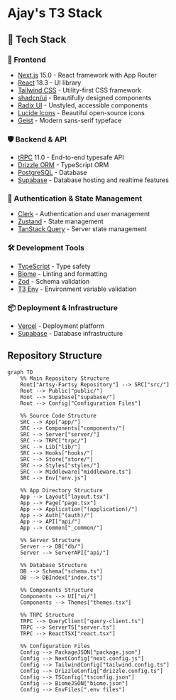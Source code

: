 # Ajay's T3 Stack

## 🚀 Tech Stack
### 💅 Frontend
- [Next.js](https://nextjs.org/) 15.0 - React framework with App Router
- [React](https://react.dev/) 18.3 - UI library
- [Tailwind CSS](https://tailwindcss.com/) - Utility-first CSS framework
- [shadcn/ui](https://ui.shadcn.com/) - Beautifully designed components
- [Radix UI](https://www.radix-ui.com/) - Unstyled, accessible components
- [Lucide Icons](https://lucide.dev/) - Beautiful open-source icons
- [Geist](https://geist-font.vercel.app/) - Modern sans-serif typeface

### 🛡️ Backend & API
- [tRPC](https://trpc.io/) 11.0 - End-to-end typesafe API
- [Drizzle ORM](https://orm.drizzle.team/) - TypeScript ORM
- [PostgreSQL](https://www.postgresql.org/) - Database
- [Supabase](https://supabase.com/) - Database hosting and realtime features

### 🔑 Authentication & State Management
- [Clerk](https://clerk.com/) - Authentication and user management
- [Zustand](https://zustand-demo.pmnd.rs/) - State management
- [TanStack Query](https://tanstack.com/query/latest) - Server state management

### 🛠️ Development Tools
- [TypeScript](https://www.typescriptlang.org/) - Type safety
- [Biome](https://biomejs.dev/) - Linting and formatting
- [Zod](https://zod.dev/) - Schema validation
- [T3 Env](https://env.t3.gg/) - Environment variable validation

### 📦 Deployment & Infrastructure
- [Vercel](https://vercel.com/) - Deployment platform
- [Supabase](https://supabase.com/) - Database infrastructure

## Repository Structure


```mermaid
graph TD
    %% Main Repository Structure
    Root["Artsy-Fartsy Repository"] --> SRC["src/"]
    Root --> Public["public/"]
    Root --> Supabase["supabase/"]
    Root --> Config["Configuration Files"]
    
    %% Source Code Structure
    SRC --> App["app/"]
    SRC --> Components["components/"]
    SRC --> Server["server/"]
    SRC --> TRPC["trpc/"]
    SRC --> Lib["lib/"]
    SRC --> Hooks["hooks/"]
    SRC --> Store["store/"]
    SRC --> Styles["styles/"]
    SRC --> Middleware["middleware.ts"]
    SRC --> Env["env.js"]
    
    %% App Directory Structure
    App --> Layout["layout.tsx"]
    App --> Page["page.tsx"]
    App --> Application["(application)/"]
    App --> Auth["(auth)/"]
    App --> API["api/"]
    App --> Common["_common/"]
    
    %% Server Structure
    Server --> DB["db/"]
    Server --> ServerAPI["api/"]
    
    %% Database Structure
    DB --> Schema["schema.ts"]
    DB --> DBIndex["index.ts"]
    
    %% Components Structure
    Components --> UI["ui/"]
    Components --> Themes["themes.tsx"]
    
    %% TRPC Structure
    TRPC --> QueryClient["query-client.ts"]
    TRPC --> ServerTS["server.ts"]
    TRPC --> ReactTSX["react.tsx"]
    
    %% Configuration Files
    Config --> PackageJSON["package.json"]
    Config --> NextConfig["next.config.js"]
    Config --> TailwindConfig["tailwind.config.ts"]
    Config --> DrizzleConfig["drizzle.config.ts"]
    Config --> TSConfig["tsconfig.json"]
    Config --> BiomeJSON["biome.json"]
    Config --> EnvFiles[".env files"]
   
   ```
